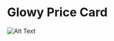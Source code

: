# Glowy Price Card 
![Alt Text](https://res.cloudinary.com/dxjidjaci/image/upload/v1725031936/Screenshot_2024-08-30_203110_az7vux.png)
